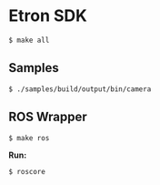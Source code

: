 
# Etron SDK

```
$ make all
```

## Samples

```
$ ./samples/build/output/bin/camera
```

## ROS Wrapper

```
$ make ros
```

**Run:**

```
$ roscore
```
